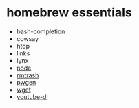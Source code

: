 # homebrew essentials

* bash-completion
* cowsay
* htop
* links
* lynx
* [node](http://braumeister.org/formula/node)
* [rmtrash](http://braumeister.org/formula/rmtrash)
* [pwgen](http://braumeister.org/formula/pwgen)
* [wget](http://braumeister.org/formula/wget)
* [youtube-dl](http://braumeister.org/formula/youtube-dl)
